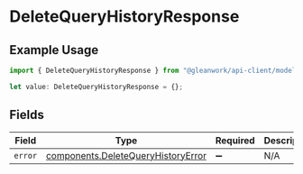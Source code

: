 # DeleteQueryHistoryResponse

## Example Usage

```typescript
import { DeleteQueryHistoryResponse } from "@gleanwork/api-client/models/components";

let value: DeleteQueryHistoryResponse = {};
```

## Fields

| Field                                                                                    | Type                                                                                     | Required                                                                                 | Description                                                                              |
| ---------------------------------------------------------------------------------------- | ---------------------------------------------------------------------------------------- | ---------------------------------------------------------------------------------------- | ---------------------------------------------------------------------------------------- |
| `error`                                                                                  | [components.DeleteQueryHistoryError](../../models/components/deletequeryhistoryerror.md) | :heavy_minus_sign:                                                                       | N/A                                                                                      |